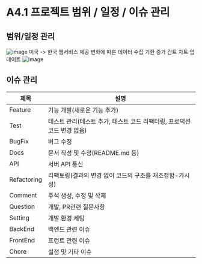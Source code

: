 # A4.1 프로젝트 범위 / 일정 / 이슈 관리  

## 범위/일정 관리  
![image](https://github.com/gunheee-leee/OSSProjLGH/assets/143998370/14217958-cd07-40be-b1df-fc1cc1f6311c)
미국 -> 한국 웹서비스 제공 변화에 따른 데이터 수집 기한 증가 간트 차트 업데이트
![image](https://github.com/CSID-DGU/2024-1-OSSProj-Aha-09/assets/143998370/6fb69544-f8b1-4308-b92e-5c4bcc0af661)



## 이슈 관리  

| 제목 | 설명 |
| --- | --- |
| Feature | 기능 개발(새로운 기능 추가) |
| Test | 테스트 관리(테스트 추가, 테스트 코드 리팩터링, 프로덕션 코드 변경 없음) |
| BugFix | 버그 수정 |
| Docs | 문서 작성 및 수정(README.md 등) |
| API | 서버 API 통신 |
| Refactoring | 리팩토링(결과의 변경 없이 코드의 구조를 재조정함-가시성) |
| Comment | 주석 생성, 수정 및 삭제 |
| Question | 개발, PR관련 질문사항 |
| Setting | 개발 환경 세팅 |
| BackEnd | 백엔드 관련 이슈 |
| FrontEnd | 프런트 관련 이슈 |
| Chore | 설정 및 기타 이슈 |
